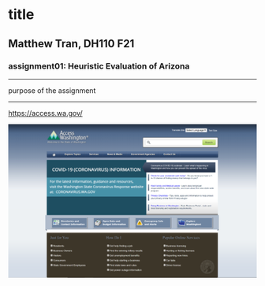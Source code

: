 # title 

## Matthew Tran, DH110 F21 

### assignment01: Heuristic Evaluation of Arizona 


---

purpose of the assignment 

---

https://access.wa.gov/

![Website of Washington Government](WashingtonGovSite.png)



